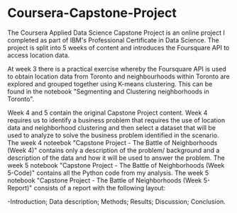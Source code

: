 # Coursera-Capstone-Project

The Coursera Applied Data Science Capstone Project is an online project I completed as part of IBM's Professional Certificate in Data Science. The project is split into 5 weeks of content and introduces the Foursquare API to access location data.

At week 3 there is a practical exercise whereby the Foursquare API is used to obtain location data from Toronto and neighbourhoods within Toronto are explored and grouped together using K-means clustering. This can be found in the notebook "Segmenting and Clustering neighborhoods in Toronto". 

Week 4 and 5 contain the original Capstone Project content. Week 4 requires us to identify a business problem that requires the use of location data and neighborhood clustering and then select a dataset that will be used to analyze to solve the business problem identified in the scenario. The week 4 noteebok "Capstone Project - The Battle of Neighborhoods (Week 4)" contains only a description of the problem/ background and a description of the data and how it will be used to answer the problem. The week 5 notebook "Capstone Project - The Battle of Neighborhoods (Week 5-Code)" contains all the Python code from my analysis. The week 5 notebook "Capstone Project - The Battle of Neighborhoods (Week 5-Report)" consists of a report with the following layout: 

-Introduction; Data description; Methods; Results; Discussion; Conclusion.
